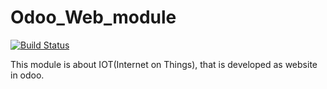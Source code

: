 # Odoo_Web_module
[![Build Status](https://api.travis-ci.org/Jayani/Odoo-Web-module.svg?branch=master)](https://travis-ci.org/OCA/maintainer-quality-tools)

This module is about IOT(Internet on Things), that is developed as website in odoo.
